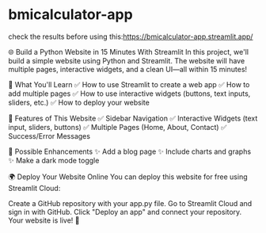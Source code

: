 # bmicalculator-app
check the results before using this:https://bmicalculator-app.streamlit.app/

🌐 Build a Python Website in 15 Minutes With Streamlit
In this project, we'll build a simple website using Python and Streamlit. The website will have multiple pages, interactive widgets, and a clean UI—all within 15 minutes!

🚀 What You'll Learn
✅ How to use Streamlit to create a web app
✅ How to add multiple pages
✅ How to use interactive widgets (buttons, text inputs, sliders, etc.)
✅ How to deploy your website

🎨 Features of This Website
✅ Sidebar Navigation
✅ Interactive Widgets (text input, sliders, buttons)
✅ Multiple Pages (Home, About, Contact)
✅ Success/Error Messages

🔧 Possible Enhancements
✨ Add a blog page
✨ Include charts and graphs
✨ Make a dark mode toggle

🌍 Deploy Your Website Online
You can deploy this website for free using Streamlit Cloud:

Create a GitHub repository with your app.py file.
Go to Streamlit Cloud and sign in with GitHub.
Click "Deploy an app" and connect your repository.
Your website is live! 🎉
